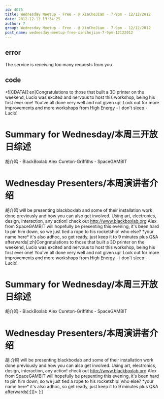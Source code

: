 ```yaml
---
id: 4075
title: Wednesday Meetup - Free - @ XinCheJian - 7-9pm - 12/12/2012
date: 2012-12-12 13:34:25
author: 7
group: Wednesday Meetup - Free - @ XinCheJian - 7-9pm - 12/12/2012
post_name: wednesday-meetup-free-xinchejian-7-9pm-12122012
---
```


## error
The service is receiving too many requests from you

## code
 <!\[CDATA\[\[:en\]Congratulations to those that built a 3D printer on the weekend, Lucio was excited and nervous to host this workshop, being his first ever one! You've all done very well and not given up! Look out for more improvements and more workshops from High Energy - i don't sleep - Lucio!

# Summary for Wednesday/本周三开放日综述

胡介鸣 - BlackBoxlab Alex Cureton-Griffiths - SpaceGAMBIT

# Wednesday Presenters/本周演讲者介绍

胡介鸣 will be presenting blackboxlab and some of their installation work done previously and how you can also get involved. Using art, electronics, design, interaction, any action! check out http://www.blackboxlab.org Alex from SpaceGAMBIT will hopefully be presenting this evening, it's been hard to pin him down, so we just tied a rope to his rocketship! who else? \*your name here\* it's also adhoc, so get ready, just keep it to 9 minutes plus Q&A afterwards\[:zh\]Congratulations to those that built a 3D printer on the weekend, Lucio was excited and nervous to host this workshop, being his first ever one! You've all done very well and not given up! Look out for more improvements and more workshops from High Energy - i don't sleep - Lucio!

# Summary for Wednesday/本周三开放日综述

胡介鸣 - BlackBoxlab Alex Cureton-Griffiths - SpaceGAMBIT

# Wednesday Presenters/本周演讲者介绍

胡 介鸣 will be presenting blackboxlab and some of their installation work done previously and how you can also get involved. Using art, electronics, design, interaction, any action! check out http://www.blackboxlab.org Alex from SpaceGAMBIT will hopefully be presenting this evening, it's been hard to pin him down, so we just tied a rope to his rocketship! who else? \*your name here\* it's also adhoc, so get ready, just keep it to 9 minutes plus Q&A afterwards\[:\]\]\]> \[:\]
